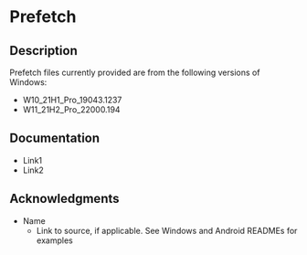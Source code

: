 # Prefetch

## Description

Prefetch files currently provided are from the following versions of Windows:

* W10_21H1_Pro_19043.1237
* W11_21H2_Pro_22000.194

## Documentation

* Link1
* Link2

## Acknowledgments

* Name
    * Link to source, if applicable. See Windows and Android READMEs for examples